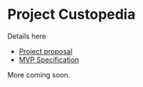 # Project Custopedia

Details here
- [Project proposal](https://github.com/felixayot/ALX_SE_important_concepts/blob/master/custopedia.md)
- [MVP Specification](https://github.com/felixayot/ALX_SE_important_concepts/blob/master/custopedia_mvp_specification.md)

More coming soon.

